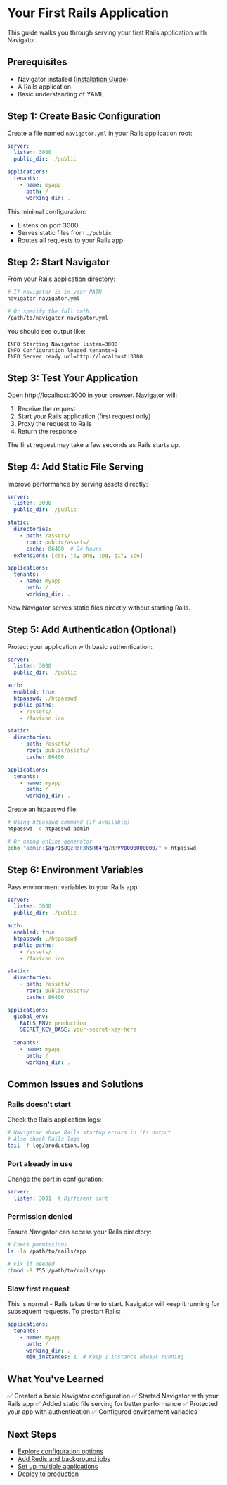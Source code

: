 # Your First Rails Application

This guide walks you through serving your first Rails application with Navigator.

## Prerequisites

- Navigator installed ([Installation Guide](installation.md))
- A Rails application
- Basic understanding of YAML

## Step 1: Create Basic Configuration

Create a file named `navigator.yml` in your Rails application root:

```yaml title="navigator.yml"
server:
  listen: 3000
  public_dir: ./public

applications:
  tenants:
    - name: myapp
      path: /
      working_dir: .
```

This minimal configuration:
- Listens on port 3000
- Serves static files from `./public`
- Routes all requests to your Rails app

## Step 2: Start Navigator

From your Rails application directory:

```bash
# If navigator is in your PATH
navigator navigator.yml

# Or specify the full path
/path/to/navigator navigator.yml
```

You should see output like:

```
INFO Starting Navigator listen=3000
INFO Configuration loaded tenants=1
INFO Server ready url=http://localhost:3000
```

## Step 3: Test Your Application

Open http://localhost:3000 in your browser. Navigator will:

1. Receive the request
2. Start your Rails application (first request only)
3. Proxy the request to Rails
4. Return the response

The first request may take a few seconds as Rails starts up.

## Step 4: Add Static File Serving

Improve performance by serving assets directly:

```yaml title="navigator.yml" hl_lines="5-11"
server:
  listen: 3000
  public_dir: ./public

static:
  directories:
    - path: /assets/
      root: public/assets/
      cache: 86400  # 24 hours
  extensions: [css, js, png, jpg, gif, ico]

applications:
  tenants:
    - name: myapp
      path: /
      working_dir: .
```

Now Navigator serves static files directly without starting Rails.

## Step 5: Add Authentication (Optional)

Protect your application with basic authentication:

```yaml title="navigator.yml" hl_lines="5-10"
server:
  listen: 3000
  public_dir: ./public

auth:
  enabled: true
  htpasswd: ./htpasswd
  public_paths:
    - /assets/
    - /favicon.ico

static:
  directories:
    - path: /assets/
      root: public/assets/
      cache: 86400

applications:
  tenants:
    - name: myapp
      path: /
      working_dir: .
```

Create an htpasswd file:

```bash
# Using htpasswd command (if available)
htpasswd -c htpasswd admin

# Or using online generator
echo "admin:$apr1$8QzHdF3N$Ht4rg7RHVV0000000000/" > htpasswd
```

## Step 6: Environment Variables

Pass environment variables to your Rails app:

```yaml title="navigator.yml" hl_lines="18-21"
server:
  listen: 3000
  public_dir: ./public

auth:
  enabled: true
  htpasswd: ./htpasswd
  public_paths:
    - /assets/
    - /favicon.ico

static:
  directories:
    - path: /assets/
      root: public/assets/
      cache: 86400

applications:
  global_env:
    RAILS_ENV: production
    SECRET_KEY_BASE: your-secret-key-here
    
  tenants:
    - name: myapp
      path: /
      working_dir: .
```

## Common Issues and Solutions

### Rails doesn't start

Check the Rails application logs:

```bash
# Navigator shows Rails startup errors in its output
# Also check Rails logs
tail -f log/production.log
```

### Port already in use

Change the port in configuration:

```yaml
server:
  listen: 3001  # Different port
```

### Permission denied

Ensure Navigator can access your Rails directory:

```bash
# Check permissions
ls -la /path/to/rails/app

# Fix if needed
chmod -R 755 /path/to/rails/app
```

### Slow first request

This is normal - Rails takes time to start. Navigator will keep it running for subsequent requests. To prestart Rails:

```yaml
applications:
  tenants:
    - name: myapp
      path: /
      working_dir: .
      min_instances: 1  # Keep 1 instance always running
```

## What You've Learned

✅ Created a basic Navigator configuration
✅ Started Navigator with your Rails app
✅ Added static file serving for better performance
✅ Protected your app with authentication
✅ Configured environment variables

## Next Steps

- [Explore configuration options](basic-config.md)
- [Add Redis and background jobs](../examples/with-redis.md)
- [Set up multiple applications](../examples/multi-tenant.md)
- [Deploy to production](../deployment/production.md)